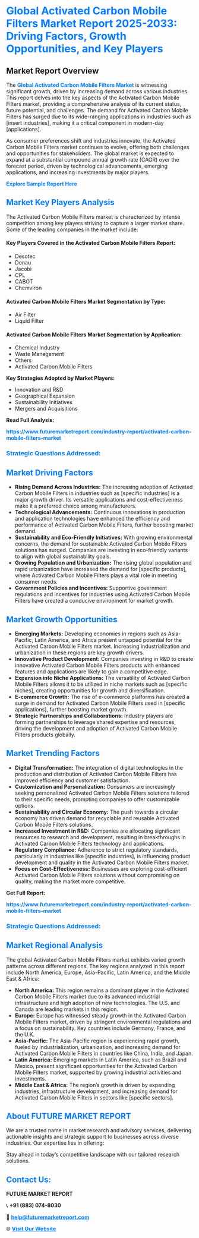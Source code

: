 <h1 style="color: #007BFF;">Global Activated Carbon Mobile Filters Market Report 2025-2033: Driving Factors, Growth Opportunities, and Key Players</h1>

<section id="overview">
<h2>Market Report Overview</h2>
<p>The <a href="https://www.futuremarketreport.com/industry-report/activated-carbon-mobile-filters-market" style="color: #007BFF; text-decoration: none;"><strong>Global Activated Carbon Mobile Filters Market</strong></a> is witnessing significant growth, driven by increasing demand across various industries. This report delves into the key aspects of the Activated Carbon Mobile Filters market, providing a comprehensive analysis of its current status, future potential, and challenges. The demand for Activated Carbon Mobile Filters has surged due to its wide-ranging applications in industries such as [insert industries], making it a critical component in modern-day [applications].</p>
<p>As consumer preferences shift and industries innovate, the Activated Carbon Mobile Filters market continues to evolve, offering both challenges and opportunities for stakeholders. The global market is expected to expand at a substantial compound annual growth rate (CAGR) over the forecast period, driven by technological advancements, emerging applications, and increasing investments by major players.</p>
</section>

<section id="overview">
<p><a href="https://www.futuremarketreport.com/request-sample/reportId=128086" style="color: #007BFF; text-decoration: none;"><strong>Explore Sample Report Here</strong></a></p>
</section>

<section id="key-players">
<h2 style="color: #007BFF;">Market Key Players Analysis</h2>
<p>The Activated Carbon Mobile Filters market is characterized by intense competition among key players striving to capture a larger market share. Some of the leading companies in the market include:</p>
<h4>Key Players Covered in the Activated Carbon Mobile Filters Report:</h4>
<ul><li>Desotec</li><li>Donau</li><li>Jacobi</li><li>CPL</li><li>CABOT</li><li>Chemviron</li></ul>
<h4>Activated Carbon Mobile Filters Market Segmentation by Type:</h4>
<ul><li>Air Filter</li><li>Liquid Filter</li></ul>

<h4>Activated Carbon Mobile Filters Market Segmentation by Application:</h4>
<ul><li>Chemical Industry</li><li>Waste Management</li><li>Others</li><li>Activated Carbon Mobile Filters</li></ul>
<p><strong>Key Strategies Adopted by Market Players:</strong></p>
<ul>
<li>Innovation and R&D</li>
<li>Geographical Expansion</li>
<li>Sustainability Initiatives</li>
<li>Mergers and Acquisitions</li>
</ul>
</section>

<section>
<p><strong>Read Full Analysis: </strong></p><a href="https://www.futuremarketreport.com/industry-report/activated-carbon-mobile-filters-market" style="color: #007BFF; text-decoration: none;"><strong>https://www.futuremarketreport.com/industry-report/activated-carbon-mobile-filters-market</strong></a>
<h3 style="color: #007BFF;">Strategic Questions Addressed:</h3>
</section>

<section id="driving-factors">
<h2 style="color: #007BFF;">Market Driving Factors</h2>
<ul>
<li><strong>Rising Demand Across Industries:</strong> The increasing adoption of Activated Carbon Mobile Filters in industries such as [specific industries] is a major growth driver. Its versatile applications and cost-effectiveness make it a preferred choice among manufacturers.</li>
<li><strong>Technological Advancements:</strong> Continuous innovations in production and application technologies have enhanced the efficiency and performance of Activated Carbon Mobile Filters, further boosting market demand.</li>
<li><strong>Sustainability and Eco-Friendly Initiatives:</strong> With growing environmental concerns, the demand for sustainable Activated Carbon Mobile Filters solutions has surged. Companies are investing in eco-friendly variants to align with global sustainability goals.</li>
<li><strong>Growing Population and Urbanization:</strong> The rising global population and rapid urbanization have increased the demand for [specific products], where Activated Carbon Mobile Filters plays a vital role in meeting consumer needs.</li>
<li><strong>Government Policies and Incentives:</strong> Supportive government regulations and incentives for industries using Activated Carbon Mobile Filters have created a conducive environment for market growth.</li>
</ul>
</section>

<section id="growth-opportunities">
<h2 style="color: #007BFF;">Market Growth Opportunities</h2>
<ul>
<li><strong>Emerging Markets:</strong> Developing economies in regions such as Asia-Pacific, Latin America, and Africa present untapped potential for the Activated Carbon Mobile Filters market. Increasing industrialization and urbanization in these regions are key growth drivers.</li>
<li><strong>Innovative Product Development:</strong> Companies investing in R&D to create innovative Activated Carbon Mobile Filters products with enhanced features and applications are likely to gain a competitive edge.</li>
<li><strong>Expansion into Niche Applications:</strong> The versatility of Activated Carbon Mobile Filters allows it to be utilized in niche markets such as [specific niches], creating opportunities for growth and diversification.</li>
<li><strong>E-commerce Growth:</strong> The rise of e-commerce platforms has created a surge in demand for Activated Carbon Mobile Filters used in [specific applications], further boosting market growth.</li>
<li><strong>Strategic Partnerships and Collaborations:</strong> Industry players are forming partnerships to leverage shared expertise and resources, driving the development and adoption of Activated Carbon Mobile Filters products globally.</li>
</ul>
</section>

<section id="trending-factors">
<h2 style="color: #007BFF;">Market Trending Factors</h2>
<ul>
<li><strong>Digital Transformation:</strong> The integration of digital technologies in the production and distribution of Activated Carbon Mobile Filters has improved efficiency and customer satisfaction.</li>
<li><strong>Customization and Personalization:</strong> Consumers are increasingly seeking personalized Activated Carbon Mobile Filters solutions tailored to their specific needs, prompting companies to offer customizable options.</li>
<li><strong>Sustainability and Circular Economy:</strong> The push towards a circular economy has driven demand for recyclable and reusable Activated Carbon Mobile Filters solutions.</li>
<li><strong>Increased Investment in R&D:</strong> Companies are allocating significant resources to research and development, resulting in breakthroughs in Activated Carbon Mobile Filters technology and applications.</li>
<li><strong>Regulatory Compliance:</strong> Adherence to strict regulatory standards, particularly in industries like [specific industries], is influencing product development and quality in the Activated Carbon Mobile Filters market.</li>
<li><strong>Focus on Cost-Effectiveness:</strong> Businesses are exploring cost-efficient Activated Carbon Mobile Filters solutions without compromising on quality, making the market more competitive.</li>
</ul>
</section>

<section>
<p><strong>Get Full Report: </strong></p><a href="https://www.futuremarketreport.com/industry-report/activated-carbon-mobile-filters-market" style="color: #007BFF; text-decoration: none;"><strong>https://www.futuremarketreport.com/industry-report/activated-carbon-mobile-filters-market</strong></a>
<h3 style="color: #007BFF;">Strategic Questions Addressed:</h3>
</section>


<section id="regional-analysis">
<h2 style="color: #007BFF;">Market Regional Analysis</h2>
<p>The global Activated Carbon Mobile Filters market exhibits varied growth patterns across different regions. The key regions analyzed in this report include North America, Europe, Asia-Pacific, Latin America, and the Middle East & Africa:</p>
<ul>
<li><strong>North America:</strong> This region remains a dominant player in the Activated Carbon Mobile Filters market due to its advanced industrial infrastructure and high adoption of new technologies. The U.S. and Canada are leading markets in this region.</li>
<li><strong>Europe:</strong> Europe has witnessed steady growth in the Activated Carbon Mobile Filters market, driven by stringent environmental regulations and a focus on sustainability. Key countries include Germany, France, and the U.K.</li>
<li><strong>Asia-Pacific:</strong> The Asia-Pacific region is experiencing rapid growth, fueled by industrialization, urbanization, and increasing demand for Activated Carbon Mobile Filters in countries like China, India, and Japan.</li>
<li><strong>Latin America:</strong> Emerging markets in Latin America, such as Brazil and Mexico, present significant opportunities for the Activated Carbon Mobile Filters market, supported by growing industrial activities and investments.</li>
<li><strong>Middle East & Africa:</strong> The region’s growth is driven by expanding industries, infrastructure development, and increasing demand for Activated Carbon Mobile Filters in sectors like [specific sectors].</li>
</ul>
</section>

<footer>
<h2 style="color: #007BFF;">About FUTURE MARKET REPORT</h2>
<p>We are a trusted name in market research and advisory services, delivering actionable insights and strategic support to businesses across diverse industries. Our expertise lies in offering:</p>

<p>Stay ahead in today’s competitive landscape with our tailored research solutions.</p>

<h2 style="color: #007BFF;">Contact Us:</h2>
<p><strong>FUTURE MARKET REPORT</strong></p>
<p>📞 <strong>+91 (883) 074-8030</strong></p>
<p>📧 <strong><a href="mailto:help@futuremarketreport.com" style="color: #007BFF;">help@futuremarketreport.com</a></strong></p>
<p>🌐 <strong><a href="https://www.futuremarketreport.com/" style="color: #007BFF;">Visit Our Website</a></strong></p>
</footer>